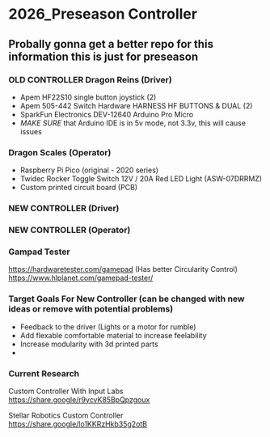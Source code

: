 # 2026_Preseason Controller

## Probally gonna get a better repo for this information this is just for preseason
### OLD CONTROLLER Dragon Reins (Driver)
- Apem HF22S10 single button joystick (2)
- Apem 505-442 Switch Hardware HARNESS HF BUTTONS & DUAL (2) 
- SparkFun Electronics DEV-12640 Arduino Pro Micro
- *MAKE SURE* that Arduino IDE is in 5v mode, not 3.3v, this will cause issues

### Dragon Scales (Operator)
- Raspberry Pi Pico (original - 2020 series)
- Twidec Rocker Toggle Switch 12V / 20A Red LED Light (ASW-07DRRMZ)
- Custom printed circuit board (PCB)

### NEW CONTROLLER (Driver)

### NEW CONTROLLER (Operator)


### Gampad Tester
https://hardwaretester.com/gamepad
(Has better Circularity Control) https://www.hlplanet.com/gamepad-tester/

### Target Goals For New Controller (can be changed with new ideas or remove with potential problems)
- Feedback to the driver (Lights or a motor for rumble)
- Add flexable comfortable material to increase feelability
- Increase modularity with 3d printed parts
- 


### Current Research

Custom Controller With Input Labs https://share.google/r9ycvK85BpQpzgoux

Stellar Robotics Custom Controller https://share.google/lo1KKRzHkb35g2otB

